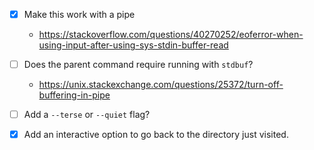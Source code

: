 - [x] Make this work with a pipe

  - https://stackoverflow.com/questions/40270252/eoferror-when-using-input-after-using-sys-stdin-buffer-read

- [ ] Does the parent command require running with `stdbuf`?

  - https://unix.stackexchange.com/questions/25372/turn-off-buffering-in-pipe

- [ ] Add a `--terse` or `--quiet` flag?

- [x] Add an interactive option to go back to the directory just visited.
